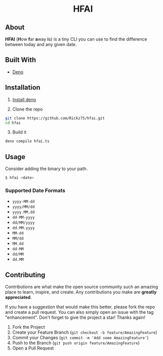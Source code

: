<br />
<div align="center">
    <h1>HFAI</h1>
</div>



## About


**HFAI** (**H**ow **f**ar **a**way **i**s) is a tiny CLI you can use to find the difference between today and any given date.

## Built With

-   [Deno](https://deno.land/)

## Installation

1. [Install deno](https://deno.land/#installation)

2. Clone the repo

```sh
git clone https://github.com/Rickz75/hfai.git
cd hfai
```

3. Build it

```sh
deno compile hfai.ts
```

## Usage

Consider adding the binary to your path.

```sh
$ hfai <date>
```

### Supported Date Formats

* `yyyy-MM-dd`
* `yyyy/MM/dd`
* `yyyy.MM.dd`
* `dd-MM-yyyy`
* `dd/MM/yyyy`
* `dd.MM.yyyy`
* `MM-dd`
* `MM/dd`
* `MM.dd`
* `dd-MM`
* `dd/MM`
* `dd.MM`


## Contributing

Contributions are what make the open source community such an amazing place to learn, inspire, and create. Any contributions you make are **greatly appreciated**.

If you have a suggestion that would make this better, please fork the repo and create a pull request. You can also simply open an issue with the tag "enhancement".
Don't forget to give the project a star! Thanks again!

1. Fork the Project
2. Create your Feature Branch (`git checkout -b feature/AmazingFeature`)
3. Commit your Changes (`git commit -m 'Add some AmazingFeature'`)
4. Push to the Branch (`git push origin feature/AmazingFeature`)
5. Open a Pull Request